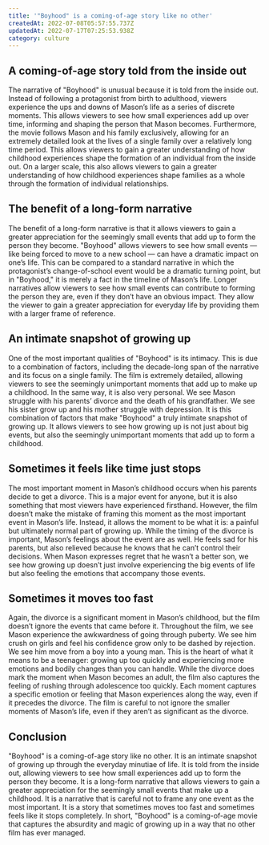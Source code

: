 ```yaml
---
title: '"Boyhood" is a coming-of-age story like no other'
createdAt: 2022-07-08T05:57:55.737Z
updatedAt: 2022-07-17T07:25:53.938Z
category: culture
---
```


## A coming-of-age story told from the inside out

The narrative of "Boyhood" is unusual because it is told from the inside out. Instead of following a protagonist from birth to adulthood, viewers experience the ups and downs of Mason’s life as a series of discrete moments. This allows viewers to see how small experiences add up over time, informing and shaping the person that Mason becomes. Furthermore, the movie follows Mason and his family exclusively, allowing for an extremely detailed look at the lives of a single family over a relatively long time period. This allows viewers to gain a greater understanding of how childhood experiences shape the formation of an individual from the inside out. On a larger scale, this also allows viewers to gain a greater understanding of how childhood experiences shape families as a whole through the formation of individual relationships.

## The benefit of a long-form narrative

The benefit of a long-form narrative is that it allows viewers to gain a greater appreciation for the seemingly small events that add up to form the person they become. "Boyhood" allows viewers to see how small events — like being forced to move to a new school — can have a dramatic impact on one’s life. This can be compared to a standard narrative in which the protagonist’s change-of-school event would be a dramatic turning point, but in "Boyhood," it is merely a fact in the timeline of Mason’s life. Longer narratives allow viewers to see how small events can contribute to forming the person they are, even if they don’t have an obvious impact. They allow the viewer to gain a greater appreciation for everyday life by providing them with a larger frame of reference.

## An intimate snapshot of growing up

One of the most important qualities of "Boyhood" is its intimacy. This is due to a combination of factors, including the decade-long span of the narrative and its focus on a single family. The film is extremely detailed, allowing viewers to see the seemingly unimportant moments that add up to make up a childhood. In the same way, it is also very personal. We see Mason struggle with his parents’ divorce and the death of his grandfather. We see his sister grow up and his mother struggle with depression. It is this combination of factors that make "Boyhood" a truly intimate snapshot of growing up. It allows viewers to see how growing up is not just about big events, but also the seemingly unimportant moments that add up to form a childhood.

## Sometimes it feels like time just stops

The most important moment in Mason’s childhood occurs when his parents decide to get a divorce. This is a major event for anyone, but it is also something that most viewers have experienced firsthand. However, the film doesn’t make the mistake of framing this moment as the most important event in Mason’s life. Instead, it allows the moment to be what it is: a painful but ultimately normal part of growing up.
While the timing of the divorce is important, Mason’s feelings about the event are as well. He feels sad for his parents, but also relieved because he knows that he can’t control their decisions. When Mason expresses regret that he wasn’t a better son, we see how growing up doesn’t just involve experiencing the big events of life but also feeling the emotions that accompany those events.

## Sometimes it moves too fast

Again, the divorce is a significant moment in Mason’s childhood, but the film doesn’t ignore the events that came before it. Throughout the film, we see Mason experience the awkwardness of going through puberty. We see him crush on girls and feel his confidence grow only to be dashed by rejection. We see him move from a boy into a young man.
This is the heart of what it means to be a teenager: growing up too quickly and experiencing more emotions and bodily changes than you can handle. While the divorce does mark the moment when Mason becomes an adult, the film also captures the feeling of rushing through adolescence too quickly. Each moment captures a specific emotion or feeling that Mason experiences along the way, even if it precedes the divorce. The film is careful to not ignore the smaller moments of Mason’s life, even if they aren’t as significant as the divorce.

## Conclusion

"Boyhood" is a coming-of-age story like no other. It is an intimate snapshot of growing up through the everyday minutiae of life. It is told from the inside out, allowing viewers to see how small experiences add up to form the person they become. It is a long-form narrative that allows viewers to gain a greater appreciation for the seemingly small events that make up a childhood. It is a narrative that is careful not to frame any one event as the most important. It is a story that sometimes moves too fast and sometimes feels like it stops completely. In short, "Boyhood" is a coming-of-age movie that captures the absurdity and magic of growing up in a way that no other film has ever managed.
